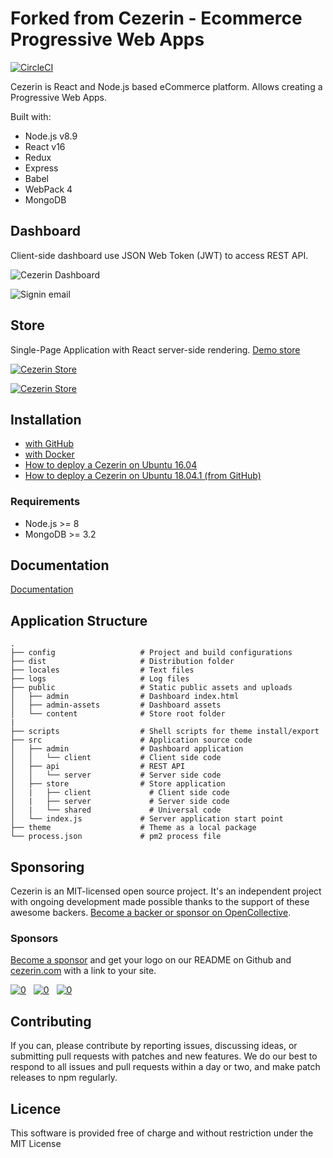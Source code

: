 # Forked from Cezerin - Ecommerce Progressive Web Apps

[![CircleCI](https://circleci.com/gh/cezerin/cezerin/tree/master.svg?style=svg)](https://circleci.com/gh/cezerin/cezerin/tree/master)

Cezerin is React and Node.js based eCommerce platform. Allows creating a Progressive Web Apps.

Built with:
* Node.js v8.9
* React v16
* Redux
* Express
* Babel
* WebPack 4
* MongoDB

## Dashboard
Client-side dashboard use JSON Web Token (JWT) to access REST API.

![Cezerin Dashboard](https://cezerin.com/assets/images/cezerin-dashboard-products.png?)

![Signin email](https://cezerin.com/assets/images/cezerin-signin-email.png)

## Store
Single-Page Application with React server-side rendering. [Demo store](https://store.cezerin.com)

[![Cezerin Store](https://cezerin.com/assets/images/cezerin-mobile-product.png)](https://store.cezerin.com)

[![Cezerin Store](https://cezerin.com/assets/images/cezerin-mobile-order-summary.png)](https://store.cezerin.com)

## Installation

- [with GitHub](https://github.com/cezerin/cezerin/blob/master/docs/getting-started.md)
- [with Docker](https://github.com/cezerin/cezerin/blob/master/docs/getting-started-docker.md)
- [How to deploy a Cezerin on Ubuntu 16.04](https://github.com/cezerin/cezerin/blob/master/docs/how-to-deploy-a-cezerin-on-ubuntu-16-04.md)
- [How to deploy a Cezerin on Ubuntu 18.04.1 (from GitHub)](https://github.com/cezerin/cezerin/blob/master/docs/how-to-deploy-a-cezerin-on-ubuntu-18-04-1-github.md)

### Requirements
* Node.js >= 8
* MongoDB >= 3.2


## Documentation

[Documentation](https://github.com/cezerin/cezerin/tree/master/docs)


## Application Structure

```
.
├── config                   # Project and build configurations
├── dist                     # Distribution folder
├── locales                  # Text files
├── logs                     # Log files
├── public                   # Static public assets and uploads
│   ├── admin                # Dashboard index.html
│   ├── admin-assets         # Dashboard assets
│   └── content              # Store root folder
|
├── scripts                  # Shell scripts for theme install/export
├── src                      # Application source code
│   ├── admin                # Dashboard application
│   │   └── client           # Client side code
│   ├── api                  # REST API
│   │   └── server           # Server side code
│   ├── store                # Store application
│   |   ├── client             # Client side code
│   |   ├── server             # Server side code
│   |   └── shared             # Universal code
│   └── index.js             # Server application start point
├── theme                    # Theme as a local package
└── process.json             # pm2 process file
```


## Sponsoring

Cezerin is an MIT-licensed open source project. It's an independent project with ongoing development made possible thanks to the support of these awesome backers. [Become a backer or sponsor on OpenCollective](https://opencollective.com/cezerin).

### Sponsors

[Become a sponsor](https://opencollective.com/cezerin#sponsor) and get your logo on our README on Github and [cezerin.com](https://cezerin.com) with a link to your site.

<a href="https://opencollective.com/cezerin/tiers/sponsor/1/website" rel="noopener" target="_blank" style="margin-right: 8px;">
<img src="https://opencollective.com/cezerin/tiers/sponsor/1/avatar.svg" alt="0" /></a>
<a href="https://opencollective.com/cezerin/tiers/sponsor/2/website" rel="noopener" target="_blank" style="margin-right: 8px;">
<img src="https://opencollective.com/cezerin/tiers/sponsor/2/avatar.svg" alt="0" /></a>
<a href="https://opencollective.com/cezerin/tiers/sponsor/0/website" rel="noopener" target="_blank" style="margin-right: 8px;">
<img src="https://opencollective.com/cezerin/tiers/sponsor/0/avatar.svg" alt="0" /></a>


## Contributing

If you can, please contribute by reporting issues, discussing ideas, or submitting pull requests with patches and new features. We do our best to respond to all issues and pull requests within a day or two, and make patch releases to npm regularly.


## Licence

This software is provided free of charge and without restriction under the MIT License
